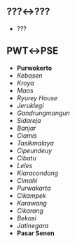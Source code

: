 ## ???↔???
* ???
## PWT↔PSE
* **Purwokerto**
* *Kebasen*
* *Kroya*
* *Maos*
* *Ryurey House*
* *Jeruklegi*
* *Gandrungmangun*
* *Sidareja*
* *Banjar*
* *Ciamis*
* *Tasikmalaya*
* *Cipeundeuy*
* *Cibatu*
* *Leles*
* *Kiaracondong*
* *Cimahi*
* *Purwakarta*
* *Cikampek*
* *Karawang*
* *Cikarang*
* *Bekasi*
* *Jatinegara*
* **Pasar Senen**
